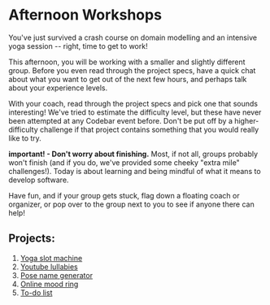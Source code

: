 # Afternoon Workshops

You've just survived a crash course on domain modelling and an intensive yoga session -- right, time to get to work!

This afternoon, you will be working with a smaller and slightly different group. Before you even read through the project specs, have a quick chat about what you want to get out of the next few hours, and perhaps talk about your experience levels.

With your coach, read through the project specs and pick one that sounds interesting! We've tried to estimate the difficulty level, but these have never been attempted at any Codebar event before. Don't be put off by a higher-difficulty challenge if that project contains something that you would really like to try.

**important! - Don't worry about finishing.** Most, if not all, groups probably won't finish (and if you do, we've  provided some cheeky "extra mile" challenges!). Today is about learning and being mindful of what it means to develop software.

Have fun, and if your group gets stuck, flag down a floating coach or organizer, or pop over to the group next to you to see if anyone there can help!

## Projects:

1. [Yoga slot machine](1-yoga-slot-machine.md)
2. [Youtube lullabies](2-youtube-lullabies.md)
3. [Pose name generator](3-pose-name-generator.md)
4. [Online mood ring](4-online-mood-ring.md)
5. [To-do list](5-to-do-list.md)